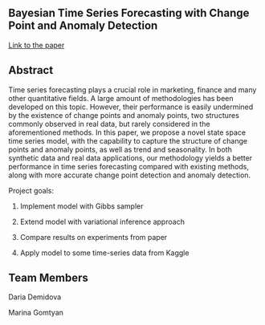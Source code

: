 ## Bayesian Time Series Forecasting with Change Point and Anomaly Detection

[Link to the paper](https://17a11ed1-a-62cb3a1a-s-sites.googlegroups.com/site/nipsts2017/NIPS_2017_TSW_paper_12.pdf?attachauth=ANoY7coz2w2i1MR63_W8_49OkiKIeN8rYF5YlbRPOACxEfnp0mtP2NxXwbrW7dnGe4rJPu6eIHmDO44wgLNi5WSyVnOGfPKA2f9IOWHG1VQIz06GzgHSz_k3rFLy_VHtRJ1DSvaPR7fT3SMDG_zzprg4zHoQoENkvnHXqOGz_bH0bCVErZnrGoJB3HDa-k3FrEAiKqySnD5YbOC8S7OuVoLN_8Nj0qYfxmzyjGtq_teg3Ftvz-iEsrE%3D&attredirects=0)



## Abstract

Time series forecasting plays a crucial role in marketing, finance and many other quantitative fields. A large amount of methodologies has been developed on this topic. However, their performance is easily undermined by the existence of change points and anomaly points, two structures commonly observed in real data, but rarely considered in the aforementioned methods. In this paper, we propose a novel state space time series model, with the capability to capture the structure of change points and anomaly points, as well as trend and seasonality. In both synthetic data and real data applications, our methodology yields a better performance in time series forecasting compared with existing methods, along with more accurate change point detection and anomaly detection.

Project goals:

1. Implement model with Gibbs sampler

2. Extend model with variational inference approach

3. Compare results on experiments from paper

4. Apply model to some time-series data from Kaggle



## Team Members

Daria Demidova

Marina Gomtyan

